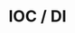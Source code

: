 # IOC / DI

<!-- ## 什么是 IOC / DI
https://juejin.cn/post/7297002272986120230#heading-13

### IOC 

### DI

https://juejin.cn/post/6901853709819445262?searchId=20240411171554B983B2D5DFD62117F11E#heading-7


1.注入bean
2.请求注释 @RestController  = @Controller+@ResponseBody
3.nginx


注解：
@Component 将当前类交给IOC容器管理
@Autowired 自动装配（依赖注入）

￼
Bean组件扫描
@SpringBootApplication 具有包扫描作用，默认扫描当前包及其子包

@Autowired 默认是按照类型(interface)进行，如果存在多个相同类型的bean， 將会错误
￼
@Primary 想要那个生效 就在那个Bean上书写
@Qulifier  在@Autowired注解上指定具体的bean @Qulifer(“类名首字母小写(默认)”)
@Resource 在@Autowired注解上指定具体的bean的name

@Resource是JDK提供 其他则是SpringBoot框架提供
￼
￼



open={visible} modal显示需要修改
bodyStyle移除
localStorage.getItem('antd-pro-authority')) 权限相关获取修改
const carryBookRole = JSON.parse(localStorage.getItem('user')).permissions.includes(
    'update book author',
  );

type="danger" 需要替换

access?.['off Shelf UGC']

type="primary"
              danger

现在使用antdesignpro组件库的ProFormDateTimePicker组件，需要禁选当前时间之前的时间，需要具体到年月日时分秒

@ant-design/pro-table
@ant-design/pro-form

~antd/es/style/themes/default.less

@umijs/preset-ui/lib/bubble/utils

from 'umi'

@ant-design/pro-components

1.框架升级的优点
2.新增两个部署节点，chapter内部新增切换按钮


 -->
